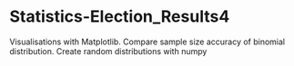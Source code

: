 # Statistics-Election_Results4
Visualisations with Matplotlib. Compare sample size accuracy of binomial distribution. Create random distributions with numpy
